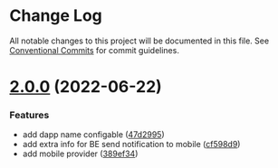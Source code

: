 # Change Log

All notable changes to this project will be documented in this file.
See [Conventional Commits](https://conventionalcommits.org) for commit guidelines.

# [2.0.0](https://github.com/crypto-com/defi-connector/compare/v1.1.14...v2.0.0) (2022-06-22)


### Features

* add dapp name configable ([47d2995](https://github.com/crypto-com/defi-connector/commit/47d299504d10a5c84a062b6aa5acca32da3f9127))
* add extra info for BE send notification to mobile ([cf598d9](https://github.com/crypto-com/defi-connector/commit/cf598d9dec77eb1d74cb7d428989fdcaf2526e41))
* add mobile provider ([389ef34](https://github.com/crypto-com/defi-connector/commit/389ef34cbb24568a546eea85e50ae30c4610f358))
